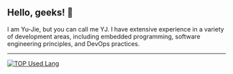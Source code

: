 ## Hello, geeks! 👋

I am Yu-Jie, but you can call me YJ. I have extensive experience in a variety of development areas, including embedded programming, software engineering principles, and DevOps practices.

<!-- 🌱 Currently active in organization [Cerana Studio](https://github.com/CeranaTeam). 

#### 🔭 What do I do and What have I done?
* I used to work on combining opencv and arduino to make an hardware-based game-assistant in [Lary Technology](https://github.com/Lary-Tech). 
* I am currently in [Cerana Studio](https://github.com/CeranaTeam), which is a team that tries to take on cases, work on projects, participate in competitions and hold study group together.
-->
<!-- ![](https://skillicons.dev/icons?perline=15&i=vue,nuxt,tailwind,expressjs,mongodb,firebase,vercel,gcp,docker,arduino) -->
---
<!-- [![YJack's GitHub stats](https://github-readme-stats.vercel.app/api?username=YJack0000)](https://github.com/anuraghazra/github-readme-stats)
<br></br>
-->

[![TOP Used Lang](https://github-readme-stats.vercel.app/api/top-langs/?username=YJack0000)](https://github.com/anuraghazra/github-readme-stats)
<!-- [![trophy](https://github-profile-trophy.vercel.app/?username=YJack0000&theme=onedark)](https://github.com/ryo-ma/github-profile-trophy) -->
